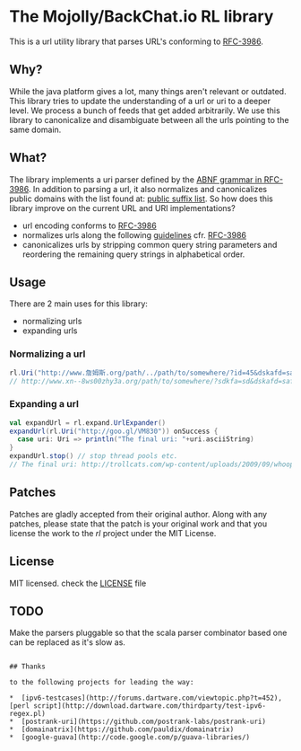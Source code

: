 # The Mojolly/BackChat.io RL library

This is a url utility library that parses URL's conforming to [RFC-3986](http://tools.ietf.org/html/rfc3986).

## Why?
While the java platform gives a lot, many things aren't relevant or outdated. This library tries to update the understanding of a url or uri to a deeper level. We process a bunch of feeds that get added arbitrarily. We use this library to canonicalize and disambiguate between all the urls pointing to the same domain.

## What?
The library implements a uri parser defined by the [ABNF grammar in RFC-3986](http://tools.ietf.org/html/rfc3986#appendix-A).
In addition to parsing a url, it also normalizes and canonicalizes public domains with the list found at: [public suffix list](http://publicsuffix.org/).
So how does this library improve on the current URL and URI implementations?  

*  url encoding conforms to [RFC-3986](http://tools.ietf.org/html/rfc3986)  
*  normalizes urls along the following [guidelines](http://en.wikipedia.org/wiki/URL_normalization) cfr. [RFC-3986](http://tools.ietf.org/html/rfc3986)  
*  canonicalizes urls by stripping common query string parameters and reordering the remaining query strings in alphabetical order.

## Usage
There are 2 main uses for this library:
*  normalizing urls
*  expanding urls

### Normalizing a url

```scala
rl.Uri("http://www.詹姆斯.org/path/../path/to/somewhere/?id=45&dskafd=safla&sdkfa=sd#dksd$sdl").normalize.asciiString
// http://www.xn--8ws00zhy3a.org/path/to/somewhere/?sdkfa=sd&dskafd=safla&id=45#dksd$sdl
```

### Expanding a url

```scala
val expandUrl = rl.expand.UrlExpander()
expandUrl(rl.Uri("http://goo.gl/VM830")) onSuccess {
  case uri: Uri => println("The final uri: "+uri.asciiString)
}
expandUrl.stop() // stop thread pools etc.
// The final uri: http://trollcats.com/wp-content/uploads/2009/09/whoopdefuckingdoo_trollcat.jpg
```

## Patches
Patches are gladly accepted from their original author. Along with any patches, please state that the patch is your original work and that you license the work to the *rl* project under the MIT License.

## License
MIT licensed. check the [LICENSE](https://github.com/mojolly/rl/blob/master/LICENSE) file

## TODO
Make the parsers pluggable so that the scala parser combinator based one can be replaced as it's slow as.

```

## Thanks

to the following projects for leading the way:  

*  [ipv6-testcases](http://forums.dartware.com/viewtopic.php?t=452), [perl script](http://download.dartware.com/thirdparty/test-ipv6-regex.pl)
*  [postrank-uri](https://github.com/postrank-labs/postrank-uri)  
*  [domainatrix](https://github.com/pauldix/domainatrix)  
*  [google-guava](http://code.google.com/p/guava-libraries/)  
